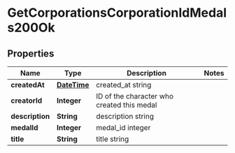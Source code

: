 
# GetCorporationsCorporationIdMedals200Ok

## Properties
Name | Type | Description | Notes
------------ | ------------- | ------------- | -------------
**createdAt** | [**DateTime**](DateTime.md) | created_at string | 
**creatorId** | **Integer** | ID of the character who created this medal | 
**description** | **String** | description string | 
**medalId** | **Integer** | medal_id integer | 
**title** | **String** | title string | 




